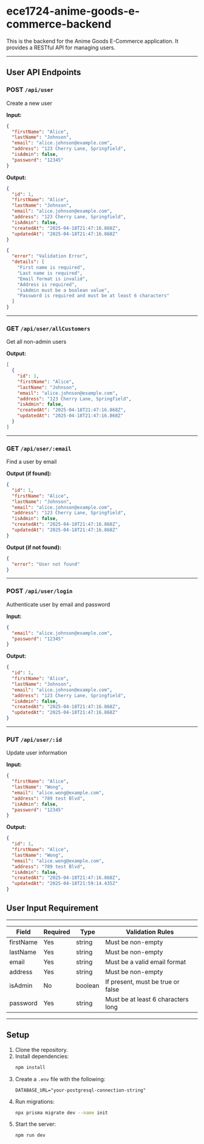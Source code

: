 # ece1724-anime-goods-e-commerce-backend

This is the backend for the Anime Goods E-Commerce application. It provides a RESTful API for managing users.

---

## User API Endpoints

### POST `/api/user`  
Create a new user

**Input:**
```json
{
  "firstName": "Alice",
  "lastName": "Johnson",
  "email": "alice.johnson@example.com",
  "address": "123 Cherry Lane, Springfield",
  "isAdmin": false,
  "password": "12345"
}
```

**Output:**
```json
{
  "id": 1,
  "firstName": "Alice",
  "lastName": "Johnson",
  "email": "alice.johnson@example.com",
  "address": "123 Cherry Lane, Springfield",
  "isAdmin": false,
  "createdAt": "2025-04-18T21:47:16.868Z",
  "updatedAt": "2025-04-18T21:47:16.868Z"
}
```

```json
{
  "error": "Validation Error",
  "details": [
    "First name is required",
    "Last name is required",
    "Email format is invalid",
    "Address is required",
    "isAdmin must be a boolean value",
    "Password is required and must be at least 6 characters"
  ]
}
```

---

### GET `/api/user/allCustomers`  
Get all non-admin users

**Output:**
```json
[
  {
    "id": 1,
    "firstName": "Alice",
    "lastName": "Johnson",
    "email": "alice.johnson@example.com",
    "address": "123 Cherry Lane, Springfield",
    "isAdmin": false,
    "createdAt": "2025-04-18T21:47:16.868Z",
    "updatedAt": "2025-04-18T21:47:16.868Z"
  }
]
```

---

### GET `/api/user/:email`  
Find a user by email

**Output (if found):**
```json
{
  "id": 1,
  "firstName": "Alice",
  "lastName": "Johnson",
  "email": "alice.johnson@example.com",
  "address": "123 Cherry Lane, Springfield",
  "isAdmin": false,
  "createdAt": "2025-04-18T21:47:16.868Z",
  "updatedAt": "2025-04-18T21:47:16.868Z"
}
```

**Output (if not found):**
```json
{
  "error": "User not found"
}
```

---

### POST `/api/user/login`  
Authenticate user by email and password

**Input:**
```json
{
  "email": "alice.johnson@example.com",
  "password": "12345"
}
```

**Output:**
```json
{
  "id": 1,
  "firstName": "Alice",
  "lastName": "Johnson",
  "email": "alice.johnson@example.com",
  "address": "123 Cherry Lane, Springfield",
  "isAdmin": false,
  "createdAt": "2025-04-18T21:47:16.868Z",
  "updatedAt": "2025-04-18T21:47:16.868Z"
}
```

---

### PUT `/api/user/:id`  
Update user information

**Input:**
```json
{
  "firstName": "Alice",
  "lastName": "Wong",
  "email": "alice.wong@example.com",
  "address": "789 test Blvd",
  "isAdmin": false,
  "password": "12345"
}
```

**Output:**
```json
{
  "id": 1,
  "firstName": "Alice",
  "lastName": "Wong",
  "email": "alice.wong@example.com",
  "address": "789 test Blvd",
  "isAdmin": false,
  "createdAt": "2025-04-18T21:47:16.868Z",
  "updatedAt": "2025-04-18T21:59:14.435Z"
}
```
## User Input Requirement

---
| Field      | Required | Type    | Validation Rules                                                |
|------------|----------|---------|------------------------------------------------------------------|
| firstName  | Yes      | string  | Must be non-empty                                                |
| lastName   | Yes      | string  | Must be non-empty                                                |
| email      | Yes      | string  | Must be a valid email format                                     |
| address    | Yes      | string  | Must be non-empty                                                |
| isAdmin    | No       | boolean | If present, must be true or false                                |
| password   | Yes      | string  | Must be at least 6 characters long 

---

## Setup

1. Clone the repository.
2. Install dependencies:
   ```bash
   npm install
   ```
3. Create a `.env` file with the following:
   ```
   DATABASE_URL="your-postgresql-connection-string"
   ```
4. Run migrations:
   ```bash
   npx prisma migrate dev --name init
   ```
5. Start the server:
   ```bash
   npm run dev
   ```
